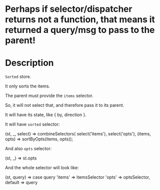 # Perhaps if selector/dispatcher returns not a function, that means it returned a query/msg to pass to the parent!

# Description

`Sorted` store.

It only sorts the items.

The parent must provide the `items` selector.

So, it will not select that, and therefore pass it to its parent.

It will have its state, like { by, direction }.

It will have `sorted` selector:

(st, _, select) =>
  combineSelectors(
    select('items'),
    select('opts'),
    (items, opts) => sortByOpts(items, opts));

And also `opts` selector:

(st, _) => st.opts

And the whole selector will look like:

(st, query) =>
  case query
    'items' => itemsSelector
    'opts' => optsSelector,
    default => query
